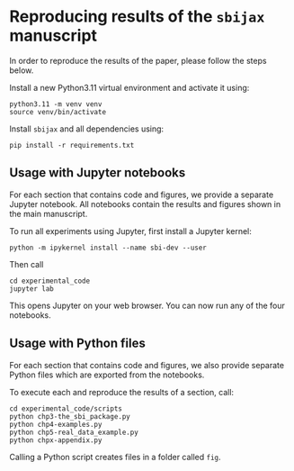 # Reproducing results of the `sbijax` manuscript

In order to reproduce the results of the paper, please follow the steps below.

Install a new Python3.11 virtual environment and activate it using:

```shell
python3.11 -m venv venv
source venv/bin/activate
```

Install `sbijax` and all dependencies using:
```shell
pip install -r requirements.txt
```

## Usage with Jupyter notebooks

For each section that contains code and figures, we provide a separate Jupyter notebook.
All notebooks contain the results and figures shown in the main manuscript.

 To run all experiments using Jupyter, first install a Jupyter kernel:
```shell
python -m ipykernel install --name sbi-dev --user
```

Then call
```shell
cd experimental_code
jupyter lab
```

This opens Jupyter on your web browser. You can now run any of the four notebooks.

## Usage with Python files

For each section that contains code and figures, we also provide separate Python files which
are exported from the notebooks.

To execute each and reproduce the results of a section, call:
```shell
cd experimental_code/scripts
python chp3-the_sbi_package.py
python chp4-examples.py
python chp5-real_data_example.py
python chpx-appendix.py
```

Calling a Python script creates files in a folder called `fig`.
